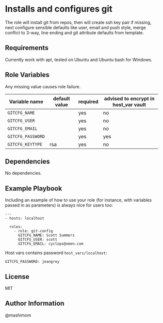 # Installs and configures git

The role will install git from repos, then will create ssh key pair if missing, next configure sensible defaults like user, email and push style, merge conflict to 3-way, line ending and git attribute defaults from template.

Requirements
------------

Currently work with apt, tested on Ubuntu and Ubuntu bash for Windows.

Role Variables
--------------
Any missing value causes role failure.

| Variable name | default value | required | advised to encrypt in host_var vault |
| -- | -- | -- | -- |
| `GITCFG_NAME` | | yes | no |
| `GITCFG_USER` | | yes | no |
| `GITCFG_EMAIL` | | yes | no |
| `GITCFG_PASSWORD` |  | yes | yes |
| `GITCFG_KEYTYPE` | rsa | yes | no |


Dependencies
------------

No dependencies.

Example Playbook
----------------

Including an example of how to use your role (for instance, with variables passed in as parameters) is always nice for users too:
    
    ---
    - hosts: localhost
     
      roles:
        - role: git-config
          GITCFG_NAME: Scott Summers
          GITCFG_USER: scott
          GITCFG_EMAIL: cyclops@xmen.com
          
Host vars contains password `host_vars/localhost`:

    GITCFG_PASSWORD: jeangrey
    
License
-------

MIT

Author Information
------------------

@mashimom